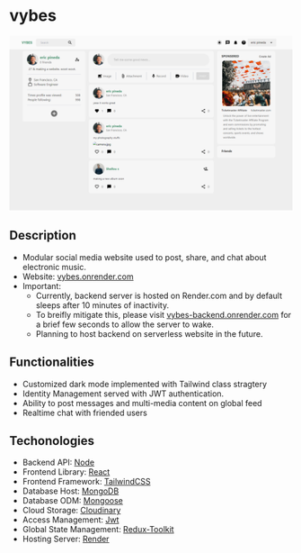 # vybes
![vybes Hero](./public/readme/vybes-hero.png)

## Description
- Modular social media website used to post, share, and chat about electronic music.
- Website: [vybes.onrender.com](vybes.onrender.com)
- Important: 
    - Currently, backend server is hosted on Render.com and by default sleeps after 10 minutes of inactivity.
    - To breifly mitigate this, please visit [vybes-backend.onrender.com](vybes-backend.onrender.com) for a brief few seconds to allow the server to wake. 
    - Planning to host backend on serverless website in the future.

## Functionalities
- Customized dark mode implemented with Tailwind class stragtery
- Identity Management served with JWT authentication.
- Ability to post messages and multi-media content on global feed
- Realtime chat with friended users 

## Techonologies
- Backend API: [Node](https://nodejs.org/en)
- Frontend Library: [React](https://tailwindcss.com/)
- Frontend Framework: [TailwindCSS](https://tailwindcss.com/)
- Database Host: [MongoDB](https://www.mongodb.com/)
- Database ODM: [Mongoose](https://mongoosejs.com/docs/)
- Cloud Storage: [Cloudinary](https://cloudinary.com/)
- Access Management: [Jwt](https://jwt.io/) 
- Global State Management: [Redux-Toolkit](https://redux-toolkit.js.org/)
- Hosting Server: [Render](https://render.com/)